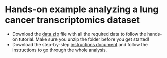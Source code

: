 # Hands-on example analyzing a lung cancer transcriptomics dataset

* Download the [data.zip](data.zip) file with all the required data to follow the hands-on tutorial. Make sure you unzip the folder before you get started!
* Download the step-by-step [instructions document](HandsOnTutorial.pdf) and follow the instructions to go through the whole analysis.

